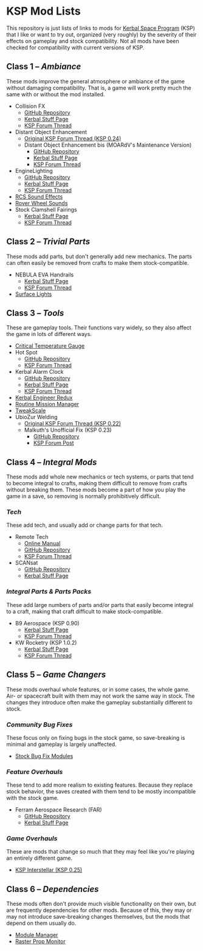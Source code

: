 # KSP Mod Lists
This repository is just lists of links to mods for [Kerbal Space Program](https://kerbalspaceprogram.com/ "Kerbal Space Program") (KSP) that I like or want to try out, organized (very roughly) by the severity of their effects on gameplay and stock compatibility.  Not all mods have been checked for compatibility with current versions of KSP.


## Class 1 – _Ambiance_
These mods improve the general atmosphere or ambiance of the game without damaging compatibility.  That is, a game will work pretty much the same with or without the mod installed.

* Collision FX
  - [GitHub Repository](https://github.com/pizzaoverhead/CollisionFX "Collision FX source on GitHub")
  - [Kerbal Stuff Page](https://kerbalstuff.com/mod/381/Collision%20FX "Collision FX on Kerbal Stuff")
  - [KSP Forum Thread](http://forum.kerbalspaceprogram.com/threads/101496-1-0-x-Collision-FX-v3-2-(2015-05-14)-Now-with-EVA-kerbal-sound-effects "Collision FX KSP Forum Thread")
* Distant Object Enhancement
  - [Original KSP Forum Thread (KSP 0.24)](http://forum.kerbalspaceprogram.com/threads/69907-0-24-Distant-Object-Enhancement-1-3-1-Planets-satellites-in-the-night-sky!-(7-29) "Distant Object Enhancement Original KSP Forum Thread")
  - Distant Object Enhancement bis (MOARdV's Maintenance Version)
    * [GitHub Repository](https://github.com/MOARdV/DistantObject "Distant Object Enhancement bis on GitHub")
    * [Kerbal Stuff Page](https://kerbalstuff.com/mod/403/Distant%20Object%20Enhancement%20bis "Distant Object Enhancement bis on Kerbal Stuff")
    * [KSP Forum Thread](http://forum.kerbalspaceprogram.com/threads/98943 "Distant Object Enhancement bis KSP Forum Thread")
* EngineLighting
  - [GitHub Repository](https://github.com/tatjam/KSP-EngineLight "EngineLighting source on GitHub")
  - [Kerbal Stuff Page](https://kerbalstuff.com/mod/817/EngineLighting "EngineLighting on Kerbal Stuff")
  - [KSP Forum Thread](http://forum.kerbalspaceprogram.com/threads/121987-1-0-4-Engine-Lighting-(1-4-0)-The-Decoupler-Update-(30-June) "KSP Forum Thread")
* [RCS Sound Effects](http://forum.kerbalspaceprogram.com/threads/52896-1-0-x-RCS-Sound-(and-light!)-Effects-(2015-02-01) "KSP Forum Thread")
* [Rover Wheel Sounds](http://forum.kerbalspaceprogram.com/threads/55104-1-0-x-Rover-Wheel-Sounds-v1-1-(2014-09-25) "KSP Forum Thread")
* Stock Clamshell Fairings
  - [Kerbal Stuff Page](https://kerbalstuff.com/mod/878/Stock%20Clamshell%20Fairings "Stock Clamshell Fairings on Kerbal Stuff")
  - [KSP Forum Thread](http://forum.kerbalspaceprogram.com/threads/124031-1-0-4-Stock-Clamshell-Fairings-(June-1) "Stock Clamshell Fairings KSP Forum Thread")


## Class 2 – _Trivial Parts_
These mods add parts, but don't generally add new mechanics.  The parts can often easily be removed from crafts to make them stock-compatible.

* NEBULA EVA Handrails
  - [Kerbal Stuff Page](https://kerbalstuff.com/mod/353/NEBULA%20EVA%20handrails%20pack. "NEBULA EVA Handrails on Kerbal Stuff")
  - [KSP Forum Thread](http://forum.kerbalspaceprogram.com/threads/100531-0-25-NEBULA-space-engineering-EVA-handrails-pack "NEBULA EVA Handrails KSP Forum Thread")
* [Surface Lights](http://forum.kerbalspaceprogram.com/threads/57778-1-0-Surface-Mounted-Stock-Alike-Lights-for-Self-Illumination "KSP Forum Thread")


## Class 3 – _Tools_
These are gameplay tools.  Their functions vary widely, so they also affect the game in lots of different ways.

* [Critical Temperature Gauge](http://forum.kerbalspaceprogram.com/threads/119686-1-0-4-Critical-temperature-gauge "KSP Forum Thread")
* Hot Spot
  - [GitHub Repository](https://github.com/Apokee/HotSpot "Hot Spot source on GitHub")
  - [KSP Forum Thread](http://forum.kerbalspaceprogram.com/threads/123967-1-0-4-0-4-4-Hot-Spot-(formerly-Enhanced-Thermal-Data)-Better-Thermal-Data "Hot Spot KSP Forum Thread")
* Kerbal Alarm Clock
  - [GitHub Repository](https://github.com/TriggerAu/KerbalAlarmClock "Kerbal Alarm Clock source on GitHub")
  - [Kerbal Stuff Page](https://kerbalstuff.com/mod/231/Kerbal%20Alarm%20Clock "Kerbal Alarm Clock on Kerbal Stuff")
  - [KSP Forum Thread](http://forum.kerbalspaceprogram.com/threads/24786-1-0-x-Kerbal-Alarm-Clock-v3-4-0-0-(June-27) "Kerbal Alarm Clock KSP Forum Thread")
* [Kerbal Engineer Redux](http://forum.kerbalspaceprogram.com/threads/18230-1-0-4-Kerbal-Engineer-Redux-v1-0-18-0 "KSP Forum Thread")
* [Routine Mission Manager](https://kerbalstuff.com/mod/463/Routine%20Mission%20Manager "Kerbal Stuff Page")
* [TweakScale](http://forum.kerbalspaceprogram.com/threads/80234-0-90-TweakScale-Rescale-Everything!-(v1-50-2014-12-24-10-40-UTC) "KSP Forum Thread")
* UbioZur Welding
  - [Original KSP Forum Thread (KSP 0.22)](http://forum.kerbalspaceprogram.com/threads/38577-0-22-UbioZur-Welding-Ltd-2-0-Dev-STOPPED "KSP Forum Thread")
  - Malkuth's Unofficial Fix (KSP 0.23)
    * [GitHub Repository](https://github.com/malkuth1974/unofficailUbioWeld "Malkuth's Unofficial Fix for UbioZur Welding source on GitHub")
    * [KSP Forum Post](http://forum.kerbalspaceprogram.com/threads/38577-0-22-UbioZur-Welding-Ltd-2-0-Playtest-5-Now-In-Game-Tool?p=1002144&viewfull=1#post1002144 "Malkuth's Unofficial Fix for UbioZur Welding KSP Forum Post")


## Class 4 – _Integral Mods_
These mods add whole new mechanics or tech systems, or parts that tend to become integral to crafts, making them difficult to remove from crafts without breaking them.  These mods become a part of how you play the game in a save, so removing is normally prohibitively difficult.

### _Tech_
These add tech, and usually add or change parts for that tech.

* Remote Tech
  - [Online Manual](https://remotetechnologiesgroup.github.io/RemoteTech/ "Remote Tech Main Site")
  - [GitHub Repository](https://github.com/RemoteTechnologiesGroup/RemoteTech "Remote Tech source on GitHub")
  - [KSP Forum Thread](http://forum.kerbalspaceprogram.com/threads/83305-1-0-4-RemoteTech-v1-6-7-2015-06-25 "Remote Tech KSP Forum Thread")
* SCANsat
  - [GitHub Repository](https://github.com/S-C-A-N/SCANsat "SCANsat source on GitHub")
  - [Kerbal Stuff Page](https://kerbalstuff.com/mod/249/SCANsat "SCANsat on Kerbal Stuff")

### _Integral Parts & Parts Packs_
These add large numbers of parts and/or parts that easily become integral to a craft, making that craft difficult to make stock-compatible.

* B9 Aerospace (KSP 0.90)
  - [Kerbal Stuff Page](http://beta.kerbalstuff.com/mod/132/B9%20Aerospace%20Pack "B9 Aerospace on Kerbal Stuff")
  - [KSP Forum Thread](http://forum.kerbalspaceprogram.com/threads/92630-0-90-B9-Aerospace-Release-5-2-8-(updated-30-12-14) "B9 Aerospace KSP Forum Thread")
* KW Rocketry (KSP 1.0.2)
  - [Kerbal Stuff Page](https://kerbalstuff.com/mod/67/KW%20Rocketry "KW Rocketry on Kerbal Stuff")
  - [KSP Forum Thread](http://forum.kerbalspaceprogram.com/threads/51037-1-02-KW-Rocketry-v2-7-Available-1-02-Compatibility!-16-05-2015 "KW Rocketry KSP Forum Thread")


## Class 5 – _Game Changers_
These mods overhaul whole features, or in some cases, the whole game.  Air- or spacecraft built with them may not work the same way in stock.  The changes they introduce often make the gameplay substantially different to stock.

### _Community Bug Fixes_
These focus only on fixing bugs in the stock game, so save-breaking is minimal and gameplay is largely unaffected.

* [Stock Bug Fix Modules](http://forum.kerbalspaceprogram.com/threads/97285-KSP-v1-0-4-Stock-Bug-Fix-Modules-(Release-v1-0-4b-2-1-Aug-15) "KSP Forum Thread")

### _Feature Overhauls_
These tend to add more realism to existing features.  Because they replace stock behavior, the saves created with them tend to be mostly incompatible with the stock game.

* Ferram Aerospace Research (FAR)
  - [GitHub Repository](https://github.com/ferram4/Ferram-Aerospace-Research "Ferram Aerospace Research Source on GitHub")
  - [Kerbal Stuff Page](https://kerbalstuff.com/mod/52/Ferram%20Aerospace%20Research "Ferram Aerospace Research on Kerbal Stuff")

### _Game Overhauls_
These are mods that change so much that they may feel like you're playing an entirely different game.

* [KSP Interstellar (KSP 0.25)](http://forum.kerbalspaceprogram.com/threads/43839-0-25-KSP-Interstellar-(Magnetic-Nozzles-ISRU-Revamp)-Version-0-13 "KSP Forum Thread")


## Class 6 – _Dependencies_
These mods often don't provide much visible functionality on their own, but are frequently dependencies for other mods.  Because of this, they may or may not introduce save-breaking changes themselves, but the mods that depend on them usually do.

* [Module Manager](http://forum.kerbalspaceprogram.com/threads/55219-1-0-x-Module-Manager-2-6-7-(August-4th)-With-more-SHA256 "KSP Forum Thread")
* [Raster Prop Monitor](http://forum.kerbalspaceprogram.com/threads/117471-1-0-RasterPropMonitor-still-putting-the-A-in-IVA "KSP Forum Thread")

